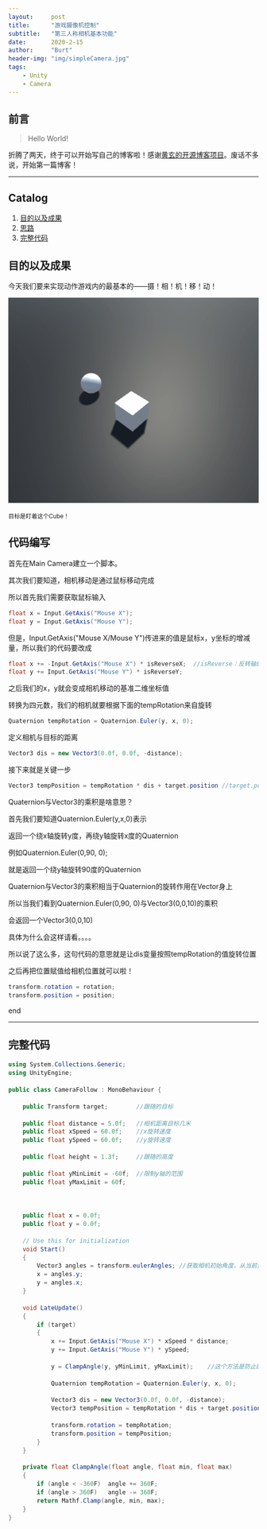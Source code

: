 ```yaml
---
layout:     post
title:      "游戏摄像机控制"
subtitle:   "第三人称相机基本功能"
date:       2020-2-15
author:     "Burt"
header-img: "img/simpleCamera.jpg"
tags:
    - Unity
    - Camera
---
```




## 前言

> Hello World!

折腾了两天，终于可以开始写自己的博客啦！感谢[黄玄的开源博客项目](https://github.com/Huxpro/huxblog-boilerplate)。废话不多说，开始第一篇博客！

---

## Catalog


1. [目的以及成果](#目的以及成果)
4. [思路](#思路)
3. [完整代码](#完整代码)








## 目的以及成果 



今天我们要来实现动作游戏内的最基本的——摄！相！机！移！动！

![](/img/in-post/post-js-version/revolve.gif)

<small class="img-hint">目标是盯着这个Cube！</small>



## 代码编写

首先在Main Camera建立一个脚本。

其次我们要知道，相机移动是通过鼠标移动完成

所以首先我们需要获取鼠标输入

```c#
float x = Input.GetAxis("Mouse X");
float y = Input.GetAxis("Mouse Y");
```

但是，Input.GetAxis("Mouse X/Mouse Y")传进来的值是鼠标x，y坐标的增减量，所以我们的代码要改成

```c#
float x += -Input.GetAxis("Mouse X") * isReverseX;	//isReverse：反转轴的值，1或者是-1
float y += Input.GetAxis("Mouse Y") * isReverseY;
```

之后我们的x，y就会变成相机移动的基准二维坐标值

转换为四元数，我们的相机就要根据下面的tempRotation来自旋转

```c#
Quaternion tempRotation = Quaternion.Euler(y, x, 0);
```

定义相机与目标的距离
```c#
Vector3 dis = new Vector3(0.0f, 0.0f, -distance);
```

接下来就是关键一步

```c#
Vector3 tempPosition = tempRotation * dis + target.position	//target.position是角色偏移量
```

Quaternion与Vector3的乘积是啥意思？

首先我们要知道Quaternion.Euler(y,x,0)表示

返回一个绕x轴旋转y度，再绕y轴旋转x度的Quaternion

例如Quaternion.Euler(0,90, 0);

就是返回一个绕y轴旋转90度的Quaternion

Quaternion与Vector3的乘积相当于Quaternion的旋转作用在Vector身上

所以当我们看到Quaternion.Euler(0,90, 0)与Vector3(0,0,10)的乘积

会返回一个Vector3(0,0,10)

具体为什么会这样请看。。。。

所以说了这么多，这句代码的意思就是让dis变量按照tempRotation的值旋转位置

之后再把位置赋值给相机位置就可以啦！
```c#
transform.rotation = rotation;
transform.position = position;
```



end

-----





## 完整代码

```c#
using System.Collections.Generic;
using UnityEngine;

public class CameraFollow : MonoBehaviour {

    public Transform target;		//跟随的目标
    
    public float distance = 5.0f;	//相机距离目标几米
    public float xSpeed = 60.0f;	//x旋转速度
    public float ySpeed = 60.0f;	//y旋转速度

    public float height = 1.3f;		//跟随的高度

    public float yMinLimit = -60f;	//限制y轴的范围
    public float yMaxLimit = 60f;
    
    
    
    public float x = 0.0f;
    public float y = 0.0f;

    // Use this for initialization
    void Start()
    {
        Vector3 angles = transform.eulerAngles;	//获取相机初始角度，从当前角度开始旋转
        x = angles.y;
        y = angles.x;
    }

    void LateUpdate()
    {
        if (target)
        {
           	x += Input.GetAxis("Mouse X") * xSpeed * distance;
            y += Input.GetAxis("Mouse Y") * ySpeed;

            y = ClampAngle(y, yMinLimit, yMaxLimit);	//这个方法是防止四元数万向锁

            Quaternion tempRotation = Quaternion.Euler(y, x, 0);

            Vector3 dis = new Vector3(0.0f, 0.0f, -distance);
            Vector3 tempPosition = tempRotation * dis + target.position + new Vector3(0,height,0);

            transform.rotation = tempRotation;
            transform.position = tempPosition;
        }
    }

    private float ClampAngle(float angle, float min, float max)
    {
        if (angle < -360F)	angle += 360F;
        if (angle > 360F)	angle -= 360F;
        return Mathf.Clamp(angle, min, max);
    }
}
```
